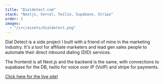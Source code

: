 ```yaml
---
title: "Dialdetect.com"
stack: "Nextjs, Vercel, Twilio, Supabase, Stripe"
order: 2
images:
  - "/src/assets/dialdetect.png"
---
```


Dial Detect is a side project I built with a friend of mine in the marketing industry. It's a tool for affiliate marketers and lead gen sales people to automate their direct inbound dialing (DID) services.

The frontend is all Next.js and the backend is the same, with connections to supabase for the DB, twilio for voice over IP (VoIP) and stripe for payments.

<a class="link link-primary" href="https://dialdetect.com/" target="_blank" >Click here for the live site!</a>
